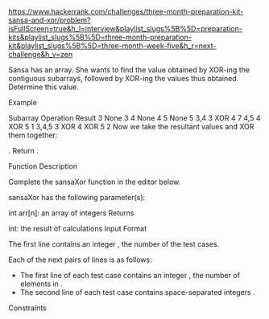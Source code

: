 https://www.hackerrank.com/challenges/three-month-preparation-kit-sansa-and-xor/problem?isFullScreen=true&h_l=interview&playlist_slugs%5B%5D=preparation-kits&playlist_slugs%5B%5D=three-month-preparation-kit&playlist_slugs%5B%5D=three-month-week-five&h_r=next-challenge&h_v=zen

Sansa has an array. She wants to find the value obtained by XOR-ing the contiguous subarrays, followed by XOR-ing the values thus obtained. Determine this value.

Example

Subarray Operation Result
3 None 3
4 None 4
5 None 5
3,4 3 XOR 4 7
4,5 4 XOR 5 1
3,4,5 3 XOR 4 XOR 5 2
Now we take the resultant values and XOR them together:

. Return .

Function Description

Complete the sansaXor function in the editor below.

sansaXor has the following parameter(s):

int arr[n]: an array of integers
Returns

int: the result of calculations
Input Format

The first line contains an integer , the number of the test cases.

Each of the next pairs of lines is as follows:

- The first line of each test case contains an integer , the number of elements in .
- The second line of each test case contains space-separated integers .

Constraints

